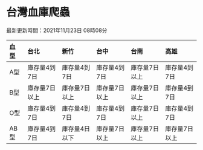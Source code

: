 # 台灣血庫爬蟲

最新更新時間：2021年11月23日 08時08分

| 血型   | 台北      | 新竹      | 台中      | 台南      | 高雄      |
|:-----|:--------|:--------|:--------|:--------|:--------|
| A型   | 庫存量4到7日 | 庫存量4到7日 | 庫存量4到7日 | 庫存量7日以上 | 庫存量4到7日 |
| B型   | 庫存量7日以上 | 庫存量7日以上 | 庫存量7日以上 | 庫存量7日以上 | 庫存量4到7日 |
| O型   | 庫存量4到7日 | 庫存量4到7日 | 庫存量4到7日 | 庫存量7日以上 | 庫存量4到7日 |
| AB型  | 庫存量4到7日 | 庫存量4日以下 | 庫存量7日以上 | 庫存量7日以上 | 庫存量7日以上 |